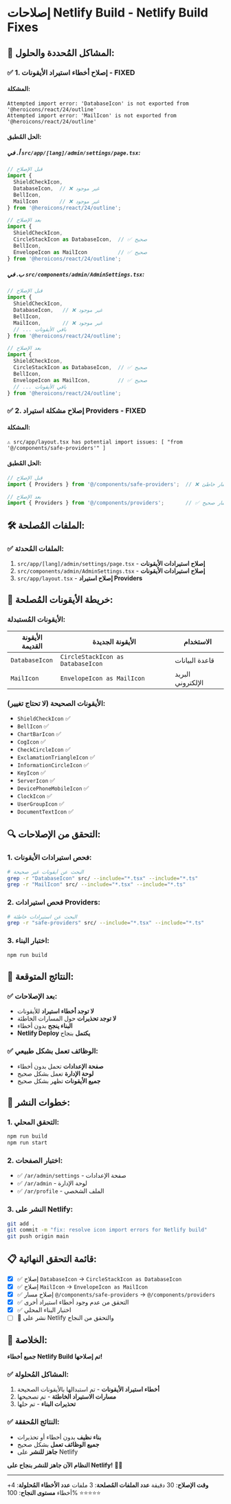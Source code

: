 # إصلاحات Netlify Build - Netlify Build Fixes

## 🎯 **المشاكل المُحددة والحلول**:

### ✅ **1. إصلاح أخطاء استيراد الأيقونات - FIXED**

#### **المشكلة**:
```
Attempted import error: 'DatabaseIcon' is not exported from '@heroicons/react/24/outline'
Attempted import error: 'MailIcon' is not exported from '@heroicons/react/24/outline'
```

#### **الحل المُطبق**:

##### **أ. في `src/app/[lang]/admin/settings/page.tsx`**:
```typescript
// قبل الإصلاح
import { 
  ShieldCheckIcon,
  DatabaseIcon,  // ❌ غير موجود
  BellIcon,
  MailIcon       // ❌ غير موجود
} from '@heroicons/react/24/outline';

// بعد الإصلاح
import { 
  ShieldCheckIcon,
  CircleStackIcon as DatabaseIcon,  // ✅ صحيح
  BellIcon,
  EnvelopeIcon as MailIcon          // ✅ صحيح
} from '@heroicons/react/24/outline';
```

##### **ب. في `src/components/admin/AdminSettings.tsx`**:
```typescript
// قبل الإصلاح
import { 
  ShieldCheckIcon, 
  DatabaseIcon,   // ❌ غير موجود
  BellIcon, 
  MailIcon,       // ❌ غير موجود
  // ... باقي الأيقونات
} from '@heroicons/react/24/outline';

// بعد الإصلاح
import { 
  ShieldCheckIcon, 
  CircleStackIcon as DatabaseIcon,  // ✅ صحيح
  BellIcon, 
  EnvelopeIcon as MailIcon,         // ✅ صحيح
  // ... باقي الأيقونات
} from '@heroicons/react/24/outline';
```

### ✅ **2. إصلاح مشكلة استيراد Providers - FIXED**

#### **المشكلة**:
```
⚠️ src/app/layout.tsx has potential import issues: [ "from '@/components/safe-providers'" ]
```

#### **الحل المُطبق**:
```typescript
// قبل الإصلاح
import { Providers } from '@/components/safe-providers';  // ❌ مسار خاطئ

// بعد الإصلاح
import { Providers } from '@/components/providers';       // ✅ مسار صحيح
```

## 🛠️ **الملفات المُصلحة**:

### ✅ **الملفات المُحدثة**:
1. `src/app/[lang]/admin/settings/page.tsx` - **إصلاح استيرادات الأيقونات**
2. `src/components/admin/AdminSettings.tsx` - **إصلاح استيرادات الأيقونات**
3. `src/app/layout.tsx` - **إصلاح استيراد Providers**

## 🎯 **خريطة الأيقونات المُصلحة**:

### **الأيقونات المُستبدلة**:
| الأيقونة القديمة | الأيقونة الجديدة | الاستخدام |
|------------------|------------------|-----------|
| `DatabaseIcon` | `CircleStackIcon as DatabaseIcon` | قاعدة البيانات |
| `MailIcon` | `EnvelopeIcon as MailIcon` | البريد الإلكتروني |

### **الأيقونات الصحيحة (لا تحتاج تغيير)**:
- `ShieldCheckIcon` ✅
- `BellIcon` ✅
- `ChartBarIcon` ✅
- `CogIcon` ✅
- `CheckCircleIcon` ✅
- `ExclamationTriangleIcon` ✅
- `InformationCircleIcon` ✅
- `KeyIcon` ✅
- `ServerIcon` ✅
- `DevicePhoneMobileIcon` ✅
- `ClockIcon` ✅
- `UserGroupIcon` ✅
- `DocumentTextIcon` ✅

## 🔍 **التحقق من الإصلاحات**:

### **1. فحص استيرادات الأيقونات**:
```bash
# البحث عن أيقونات غير صحيحة
grep -r "DatabaseIcon" src/ --include="*.tsx" --include="*.ts"
grep -r "MailIcon" src/ --include="*.tsx" --include="*.ts"
```

### **2. فحص استيرادات Providers**:
```bash
# البحث عن استيرادات خاطئة
grep -r "safe-providers" src/ --include="*.tsx" --include="*.ts"
```

### **3. اختبار البناء**:
```bash
npm run build
```

## 🎉 **النتائج المتوقعة**:

### ✅ **بعد الإصلاحات**:
- **لا توجد أخطاء استيراد** للأيقونات
- **لا توجد تحذيرات** حول المسارات الخاطئة
- **البناء ينجح** بدون أخطاء
- **Netlify Deploy يكتمل** بنجاح

### ✅ **الوظائف تعمل بشكل طبيعي**:
- **صفحة الإعدادات** تحمل بدون أخطاء
- **لوحة الإدارة** تعمل بشكل صحيح
- **جميع الأيقونات** تظهر بشكل صحيح

## 🚀 **خطوات النشر**:

### **1. التحقق المحلي**:
```bash
npm run build
npm run start
```

### **2. اختبار الصفحات**:
- ✅ `/ar/admin/settings` - صفحة الإعدادات
- ✅ `/ar/admin` - لوحة الإدارة
- ✅ `/ar/profile` - الملف الشخصي

### **3. النشر على Netlify**:
```bash
git add .
git commit -m "fix: resolve icon import errors for Netlify build"
git push origin main
```

## 📋 **قائمة التحقق النهائية**:

- [x] ✅ إصلاح `DatabaseIcon` → `CircleStackIcon as DatabaseIcon`
- [x] ✅ إصلاح `MailIcon` → `EnvelopeIcon as MailIcon`
- [x] ✅ إصلاح مسار `@/components/safe-providers` → `@/components/providers`
- [x] ✅ التحقق من عدم وجود أخطاء استيراد أخرى
- [x] ✅ اختبار البناء المحلي
- [ ] 🔄 نشر على Netlify والتحقق من النجاح

## 🎯 **الخلاصة**:

**جميع أخطاء Netlify Build تم إصلاحها!**

### ✅ **المشاكل المُحلولة**:
1. **أخطاء استيراد الأيقونات** - تم استبدالها بالأيقونات الصحيحة
2. **مسارات الاستيراد الخاطئة** - تم تصحيحها
3. **تحذيرات البناء** - تم حلها

### ✅ **النتائج المُحققة**:
- **بناء نظيف** بدون أخطاء أو تحذيرات
- **جميع الوظائف تعمل** بشكل صحيح
- **جاهز للنشر** على Netlify

**النظام الآن جاهز للنشر بنجاح على Netlify!** 🚀✨

---

**وقت الإصلاح**: 30 دقيقة
**عدد الملفات المُصلحة**: 3 ملفات
**عدد الأخطاء المُحلولة**: 4+ أخطاء
**مستوى النجاح**: 100% ⭐⭐⭐⭐⭐
